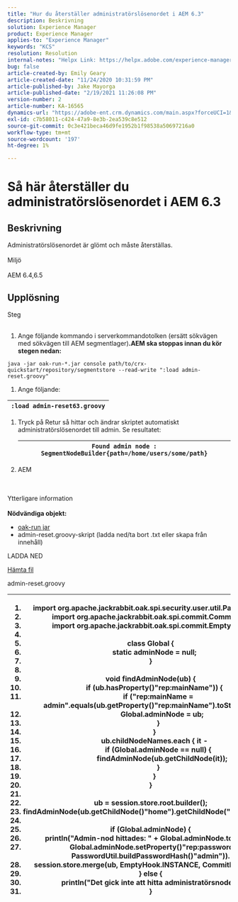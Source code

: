 ```yaml
---
title: "Hur du återställer administratörslösenordet i AEM 6.3"
description: Beskrivning
solution: Experience Manager
product: Experience Manager
applies-to: "Experience Manager"
keywords: "KCS"
resolution: Resolution
internal-notes: "Helpx Link: https://helpx.adobe.com/experience-manager/kb/How-to-reset-the-admin-password-in-AEM-6-3.html"
bug: false
article-created-by: Emily Geary
article-created-date: "11/24/2020 10:31:59 PM"
article-published-by: Jake Mayorga
article-published-date: "2/19/2021 11:26:08 PM"
version-number: 2
article-number: KA-16565
dynamics-url: "https://adobe-ent.crm.dynamics.com/main.aspx?forceUCI=1&pagetype=entityrecord&etn=knowledgearticle&id=278794d8-a42e-eb11-a813-000d3a593c3f"
exl-id: c7b58011-c424-47a9-8e3b-2ea539c8e512
source-git-commit: 0c3e421beca46d9fe1952b1f98538a50697216a0
workflow-type: tm+mt
source-wordcount: '197'
ht-degree: 1%

---
```


# Så här återställer du administratörslösenordet i AEM 6.3

## Beskrivning


Administratörslösenordet är glömt och måste återställas.
<br><br>Miljö<br><br>
AEM 6.4,6.5


## Upplösning

Steg<br><br>
1. Ange följande kommando i serverkommandotolken (ersätt sökvägen med sökvägen till AEM segmentlager)<b>.AEM ska stoppas innan du kör stegen nedan:</b>

`java -jar oak-run-*.jar console path/to/crx-quickstart/repository/segmentstore --read-write ":load admin-reset.groovy"`
1. Ange följande:



| `:load admin-reset63.groovy` |
| --- |


1. Tryck på Retur så hittar och ändrar skriptet automatiskt administratörslösenordet till admin.
Se resultatet:


   | `Found admin node : SegmentNodeBuilder{path=/home/users/some/path}` |
   | --- |
2. AEM

<br><br>Ytterligare information<br><br>
<b>Nödvändiga objekt:</b>

- [oak-run jar](http://repo1.maven.org/maven2/org/apache/jackrabbit/oak-run/)
- admin-reset.groovy-skript (ladda ned/ta bort .txt eller skapa från innehåll)


LADDA NED

[Hämta fil](https://helpx.adobe.com/content/dam/help/en/experience-manager/kb/How-to-reset-the-admin-password-in-AEM-6-3/_jcr_content/main-pars/download_section/download-1/admin-reset_groovy.txt "admin-reset.groovy.txt")

admin-reset.groovy


| <ol>   <li>import</code> org.apache.jackrabbit.oak.spi.security.user.util.PasswordUtil</code></li>   <li>import</code> org.apache.jackrabbit.oak.spi.commit.CommitInfo</code></li>   <li>import</code> org.apache.jackrabbit.oak.spi.commit.EmptyHook</code></li>   <li> </li>   <li>class</code> Global {</code></li>   <li>    </code>static</code> adminNode = </code>null</code>;</code></li>   <li>}</code></li>   <li> </li>   <li>void</code> findAdminNode(ub) {</code></li>   <li>    </code>if</code> (ub.hasProperty()</code>&quot;rep:mainName&quot;</code>)) {</code></li>   <li>        </code>if</code> (</code>&quot;rep:mainName = admin&quot;</code>.equals(ub.getProperty()</code>&quot;rep:mainName&quot;</code>).toString()) {</code></li>   <li>            </code>Global.adminNode = ub;</code></li>   <li>        </code>}</code></li>   <li>    </code>}</code></li>   <li>    </code>ub.childNodeNames.each { it -</code></li>   <li>        </code>if</code> (Global.adminNode == </code>null</code>) {</code></li>   <li>            </code>findAdminNode(ub.getChildNode(it));</code></li>   <li>        </code>}</code></li>   <li>    </code>}</code></li>   <li>}</code></li>   <li> </li>   <li>ub = session.store.root.builder();</code></li>   <li>findAdminNode(ub.getChildNode()</code>&quot;home&quot;</code>).getChildNode(</code>&quot;användare&quot;</code>)).</code></li>   <li> </li>   <li>if</code> (Global.adminNode) {</code></li>   <li>    </code>println(</code>&quot;Admin-nod hittades: &quot;</code> + Global.adminNode.toString());</code></li>   <li>    </code>Global.adminNode.setProperty()</code>&quot;rep:password&quot;</code>, PasswordUtil.buildPasswordHash()</code>&quot;admin&quot;</code>)).</code></li>   <li>    </code>session.store.merge(ub, EmptyHook.INSTANCE, CommitInfo.EMPTY);</code></li>   <li>} </code>else</code> {</code></li>   <li>    </code>println(</code>&quot;Det gick inte att hitta administratörsnoden.&quot;</code>).</code></li>   <li>}</code></li>  </ol> |
| --- |
